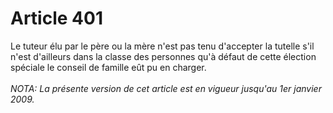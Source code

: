 # Article 401

Le tuteur élu par le père ou la mère n'est pas tenu d'accepter la tutelle s'il n'est d'ailleurs dans la classe des personnes qu'à défaut de cette élection spéciale le conseil de famille eût pu en charger.<br/><br/><i>NOTA:  La présente version de cet article est en vigueur jusqu'au 1er janvier 2009.</i>